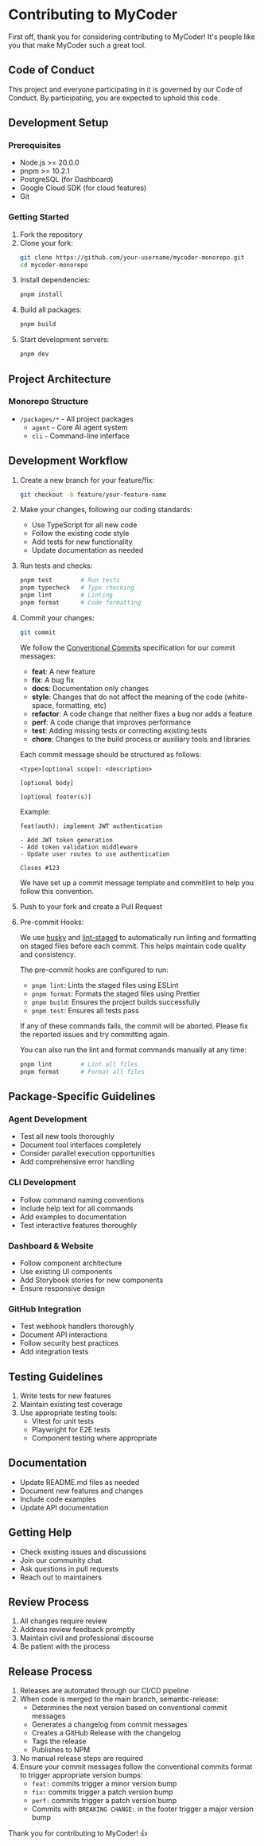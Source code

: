 # Contributing to MyCoder

First off, thank you for considering contributing to MyCoder! It's people like you that make MyCoder such a great tool.

## Code of Conduct

This project and everyone participating in it is governed by our Code of Conduct. By participating, you are expected to uphold this code.

## Development Setup

### Prerequisites

- Node.js >= 20.0.0
- pnpm >= 10.2.1
- PostgreSQL (for Dashboard)
- Google Cloud SDK (for cloud features)
- Git

### Getting Started

1. Fork the repository
2. Clone your fork:
   ```bash
   git clone https://github.com/your-username/mycoder-monorepo.git
   cd mycoder-monorepo
   ```
3. Install dependencies:
   ```bash
   pnpm install
   ```
4. Build all packages:
   ```bash
   pnpm build
   ```
5. Start development servers:
   ```bash
   pnpm dev
   ```

## Project Architecture

### Monorepo Structure

- `/packages/*` - All project packages
  - `agent` - Core AI agent system
  - `cli` - Command-line interface

## Development Workflow

1. Create a new branch for your feature/fix:

   ```bash
   git checkout -b feature/your-feature-name
   ```

2. Make your changes, following our coding standards:

   - Use TypeScript for all new code
   - Follow the existing code style
   - Add tests for new functionality
   - Update documentation as needed

3. Run tests and checks:

   ```bash
   pnpm test        # Run tests
   pnpm typecheck   # Type checking
   pnpm lint        # Linting
   pnpm format      # Code formatting
   ```

4. Commit your changes:

   ```bash
   git commit
   ```

   We follow the [Conventional Commits](https://www.conventionalcommits.org/) specification for our commit messages:

   - **feat**: A new feature
   - **fix**: A bug fix
   - **docs**: Documentation only changes
   - **style**: Changes that do not affect the meaning of the code (white-space, formatting, etc)
   - **refactor**: A code change that neither fixes a bug nor adds a feature
   - **perf**: A code change that improves performance
   - **test**: Adding missing tests or correcting existing tests
   - **chore**: Changes to the build process or auxiliary tools and libraries

   Each commit message should be structured as follows:

   ```
   <type>[optional scope]: <description>

   [optional body]

   [optional footer(s)]
   ```

   Example:

   ```
   feat(auth): implement JWT authentication

   - Add JWT token generation
   - Add token validation middleware
   - Update user routes to use authentication

   Closes #123
   ```

   We have set up a commit message template and commitlint to help you follow this convention.

5. Push to your fork and create a Pull Request

6. Pre-commit Hooks:

   We use [husky](https://typicode.github.io/husky/) and [lint-staged](https://github.com/okonet/lint-staged) to automatically run linting and formatting on staged files before each commit. This helps maintain code quality and consistency.

   The pre-commit hooks are configured to run:

   - `pnpm lint`: Lints the staged files using ESLint
   - `pnpm format`: Formats the staged files using Prettier
   - `pnpm build`: Ensures the project builds successfully
   - `pnpm test`: Ensures all tests pass

   If any of these commands fails, the commit will be aborted. Please fix the reported issues and try committing again.

   You can also run the lint and format commands manually at any time:

   ```bash
   pnpm lint        # Lint all files
   pnpm format      # Format all files
   ```

## Package-Specific Guidelines

### Agent Development

- Test all new tools thoroughly
- Document tool interfaces completely
- Consider parallel execution opportunities
- Add comprehensive error handling

### CLI Development

- Follow command naming conventions
- Include help text for all commands
- Add examples to documentation
- Test interactive features thoroughly

### Dashboard & Website

- Follow component architecture
- Use existing UI components
- Add Storybook stories for new components
- Ensure responsive design

### GitHub Integration

- Test webhook handlers thoroughly
- Document API interactions
- Follow security best practices
- Add integration tests

## Testing Guidelines

1. Write tests for new features
2. Maintain existing test coverage
3. Use appropriate testing tools:
   - Vitest for unit tests
   - Playwright for E2E tests
   - Component testing where appropriate

## Documentation

- Update README.md files as needed
- Document new features and changes
- Include code examples
- Update API documentation

## Getting Help

- Check existing issues and discussions
- Join our community chat
- Ask questions in pull requests
- Reach out to maintainers

## Review Process

1. All changes require review
2. Address review feedback promptly
3. Maintain civil and professional discourse
4. Be patient with the process

## Release Process

1. Releases are automated through our CI/CD pipeline
2. When code is merged to the main branch, semantic-release:
   - Determines the next version based on conventional commit messages
   - Generates a changelog from commit messages
   - Creates a GitHub Release with the changelog
   - Tags the release
   - Publishes to NPM
3. No manual release steps are required
4. Ensure your commit messages follow the conventional commits format to trigger appropriate version bumps:
   - `feat:` commits trigger a minor version bump
   - `fix:` commits trigger a patch version bump
   - `perf:` commits trigger a patch version bump
   - Commits with `BREAKING CHANGE:` in the footer trigger a major version bump

Thank you for contributing to MyCoder! 👍
